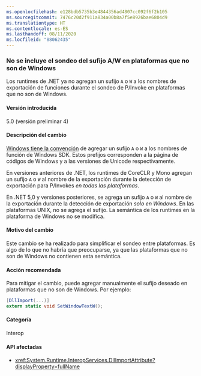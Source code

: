 ```yaml
---
ms.openlocfilehash: e128bdb5735b3e4844356ad4807cc092f6f2b105
ms.sourcegitcommit: 7476c20d2f911a834a00b8a7f5e8926bae6804d9
ms.translationtype: HT
ms.contentlocale: es-ES
ms.lasthandoff: 08/11/2020
ms.locfileid: "88062435"
---
```

### <a name="no-aw-suffix-probing-on-non-windows-platforms"></a>No se incluye el sondeo del sufijo A/W en plataformas que no son de Windows

Los runtimes de .NET ya no agregan un sufijo `A` o `W` a los nombres de exportación de funciones durante el sondeo de P/Invoke en plataformas que no son de Windows.

#### <a name="version-introduced"></a>Versión introducida

5.0 (versión preliminar 4)

#### <a name="change-description"></a>Descripción del cambio

[Windows tiene la convención](/windows/win32/intl/conventions-for-function-prototypes) de agregar un sufijo `A` o `W` a los nombres de función de Windows SDK. Estos prefijos corresponden a la página de códigos de Windows y a las versiones de Unicode respectivamente.

En versiones anteriores de .NET, los runtimes de CoreCLR y Mono agregan un sufijo `A` o `W` al nombre de la exportación durante la detección de exportación para P/Invokes *en todas las plataformas*.

En .NET 5,0 y versiones posteriores, se agrega un sufijo `A` o `W` al nombre de la exportación durante la detección de exportación *solo en Windows*. En las plataformas UNIX, no se agrega el sufijo. La semántica de los runtimes en la plataforma de Windows no se modifica.

#### <a name="reason-for-change"></a>Motivo del cambio

Este cambio se ha realizado para simplificar el sondeo entre plataformas. Es algo de lo que no habría que preocuparse, ya que las plataformas que no son de Windows no contienen esta semántica.

#### <a name="recommended-action"></a>Acción recomendada

Para mitigar el cambio, puede agregar manualmente el sufijo deseado en plataformas que no son de Windows. Por ejemplo:

```csharp
[DllImport(...)]
extern static void SetWindowTextW();
```

#### <a name="category"></a>Categoría

Interop

#### <a name="affected-apis"></a>API afectadas

- <xref:System.Runtime.InteropServices.DllImportAttribute?displayProperty=fullName>

<!--

#### Affected APIs

- `T:System.Runtime.InteropServices.DllImportAttribute`

-->
